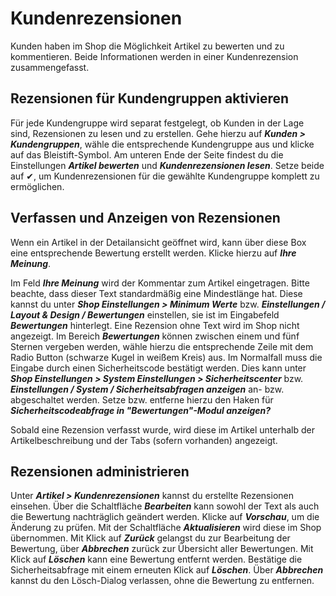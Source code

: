 # Kundenrezensionen

Kunden haben im Shop die Möglichkeit Artikel zu bewerten und zu kommentieren. Beide Informationen werden in einer Kundenrezension zusammengefasst.

## Rezensionen für Kundengruppen aktivieren

Für jede Kundengruppe wird separat festgelegt, ob Kunden in der Lage sind, Rezensionen zu lesen und zu erstellen. Gehe hierzu auf _**Kunden \> Kundengruppen**_, wähle die entsprechende Kundengruppe aus und klicke auf das Bleistift-Symbol. Am unteren Ende der Seite findest du die Einstellungen _**Artikel bewerten**_ und _**Kundenrezensionen lesen**_. Setze beide auf ✔, um Kundenrezensionen für die gewählte Kundengruppe komplett zu ermöglichen.

## Verfassen und Anzeigen von Rezensionen

Wenn ein Artikel in der Detailansicht geöffnet wird, kann über diese Box eine entsprechende Bewertung erstellt werden. Klicke hierzu auf _**Ihre Meinung**_.

Im Feld _**Ihre Meinung**_ wird der Kommentar zum Artikel eingetragen. Bitte beachte, dass dieser Text standardmäßig eine Mindestlänge hat. Diese kannst du unter _**Shop Einstellungen \> Minimum Werte**_ bzw. _**Einstellungen / Layout & Design / Bewertungen**_ einstellen, sie ist im Eingabefeld _**Bewertungen**_ hinterlegt. Eine Rezension ohne Text wird im Shop nicht angezeigt. Im Bereich _**Bewertungen**_ können zwischen einem und fünf Sternen vergeben werden, wähle hierzu die entsprechende Zeile mit dem Radio Button \(schwarze Kugel in weißem Kreis\) aus. Im Normalfall muss die Eingabe durch einen Sicherheitscode bestätigt werden. Dies kann unter _**Shop Einstellungen \> System Einstellungen \> Sicherheitscenter**_ bzw. _**Einstellungen / System / Sicherheitsabfragen anzeigen**_ an- bzw. abgeschaltet werden. Setze bzw. entferne hierzu den Haken für _**Sicherheitscodeabfrage in "Bewertungen"-Modul anzeigen?**_

Sobald eine Rezension verfasst wurde, wird diese im Artikel unterhalb der Artikelbeschreibung und der Tabs \(sofern vorhanden\) angezeigt.

## Rezensionen administrieren

Unter _**Artikel \> Kundenrezensionen**_ kannst du erstellte Rezensionen einsehen. Über die Schaltfläche _**Bearbeiten**_ kann sowohl der Text als auch die Bewertung nachträglich geändert werden. Klicke auf _**Vorschau**_, um die Änderung zu prüfen. Mit der Schaltfläche _**Aktualisieren**_ wird diese im Shop übernommen. Mit Klick auf _**Zurück**_ gelangst du zur Bearbeitung der Bewertung, über _**Abbrechen**_ zurück zur Übersicht aller Bewertungen. Mit Klick auf _**Löschen**_ kann eine Bewertung entfernt werden. Bestätige die Sicherheitsabfrage mit einem erneuten Klick auf _**Löschen**_. Über _**Abbrechen**_ kannst du den Lösch-Dialog verlassen, ohne die Bewertung zu entfernen.

